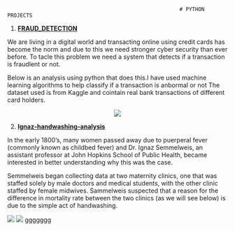                                                            # PYTHON PROJECTS
                                                              
1. [**FRAUD_DETECTION**](https://github.com/karennjoki/FRAUD_DETECTION/blob/main/My%20project_fraud%20detection.ipynb)
 
We are living in a digital world and transacting online using credit cards has become the norm and due to this we need stronger cyber security than ever before.
To tacle this problem we need a system that detects if a transaction is fraudlent or not.

Below is an analysis using python that does this.I have used machine learning algorithms to help classify if a transaction is anbormal or not
The dataset used is from Kaggle and cointain real bank transactions of different card holders.

<p align="center">
 <img src="https://github.com/karennjoki/Portfolio/blob/main/images/credit%20card2.jpg" />
 </p>
                           


2. [**Ignaz-handwashing-analysis**](https://github.com/karennjoki/Ignaz-handwashing-analysis/blob/main/Ignaz%20Handwashing%20Project-checkpoint.ipynb)

In the early 1800’s, many women passed away due to puerperal fever (commonly known as childbed fever) and Dr. Ignaz Semmelweis, an assistant professor at John Hopkins 
School of Public Health, became interested in better understanding why this was the case.

Semmelweis began collecting data at two maternity clinics, one that was staffed solely by male doctors and medical students, with the other clinic staffed by female
midwives. Sammelweis suspected that a reason for the difference in mortality rate between the two clinics (as we will see below) is due to the simple act of 
handwashing.

![](https://github.com/karennjoki/Portfolio/blob/main/images/clinic%20img1.png) ![](https://github.com/karennjoki/Portfolio/blob/main/images/clinic%20img3.png)
ggggggg
